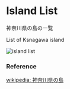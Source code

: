 Island List
===============

神奈川県の島の一覧

List of Ksnagawa island

![island list]()

### Reference

[wikipedia: 神奈川県の島](https://ja.wikipedia.org/wiki/%E7%A5%9E%E5%A5%88%E5%B7%9D%E7%9C%8C%E3%81%AE%E5%B3%B6%E4%B8%80%E8%A6%A7)

